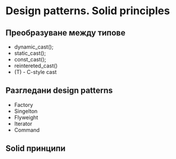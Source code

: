 # Design patterns. Solid principles



## Преобразуване между типове

 - dynamic_cast<T>();
 - static_cast<T>();
 - const_cast<T>();
 - reintereted_cast<T>()
 - (T) - C-style cast
  
## Разгледани design patterns
 - Factory
 - Singelton
 - Flyweight
 - Iterator
 - Command
  
 ## Solid принципи
